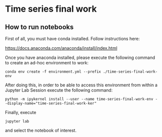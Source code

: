 # Time series final work

## How to run notebooks

First of all, you must have conda installed. Follow instructions here:

https://docs.anaconda.com/anaconda/install/index.html

Once you have anaconda installed, please execute the following command to create an ad-hoc environment to work:

`conda env create -f environment.yml --prefix ./time-series-final-work-env`

After doing this, in order to be able to access this environment from within a Jupyter Lab Session execute the following command:

`python -m ipykernel install --user --name time-series-final-work-env --display-name="time-series-final-work-ker"`

Finally, execute 

`jupyter lab`

and select the notebook of interest.